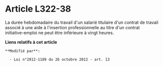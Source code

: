 # Article L322-38

La durée hebdomadaire du travail d'un salarié titulaire d'un contrat de travail associé à une  aide à l'insertion
professionnelle au titre d'un contrat initiative-emploi ne peut être inférieure à vingt heures.

**Liens relatifs à cet article**

	**Modifié par**:

	  - Loi n°2012-1189 du 26 octobre 2012 - art. 13
